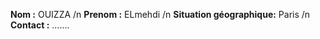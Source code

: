 **Nom :**  OUIZZA /n
**Prenom :**  ELmehdi /n 
**Situation géographique:**  Paris /n 
**Contact :** .......


